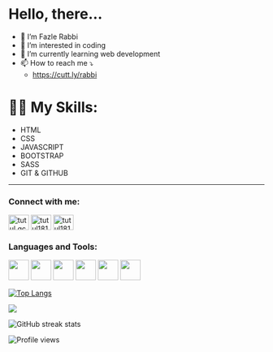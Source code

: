<p align="center"><h1>Hello, there...</h1></p>


- 👋  I’m Fazle Rabbi
- 👀 I’m interested in coding
- 🌱 I’m currently learning web development
- 📫 How to reach me ⤵️
    * https://cutt.ly/rabbi


# 👨‍💻 My Skills:

* HTML
* CSS
* JAVASCRIPT
* BOOTSTRAP
* SASS
* GIT & GITHUB

---

<h3 align="left">Connect with me:</h3>
<p align="left">
<a href="https://cutt.ly/frfb" target="blank"><img align="center" src="https://raw.githubusercontent.com/rahuldkjain/github-profile-readme-generator/master/src/images/icons/Social/facebook.svg" alt="tutul.qcsc" height="30" width="40" /></a>
<a href="https://cutt.ly/frtwitter" target="blank"><img align="center" src="https://raw.githubusercontent.com/rahuldkjain/github-profile-readme-generator/master/src/images/icons/Social/twitter.svg" alt="tutul181" height="30" width="40" /></a>
<a href="https://cutt.ly/frig" target="blank"><img align="center" src="https://raw.githubusercontent.com/rahuldkjain/github-profile-readme-generator/master/src/images/icons/Social/instagram.svg" alt="tutul181" height="30" width="40" /></a>


<h3 align="left">Languages and Tools:</h3>
<p align="left"> 

<img width="40" height="40" src="https://user-images.githubusercontent.com/71178740/164567936-1613349c-8aad-4327-a335-de14f3f0196a.png" alt="">
<img width="40" height="40" src="https://user-images.githubusercontent.com/71178740/164568069-7f88a96e-c344-454c-99d8-e2b7ef8da77c.png" alt="">
<img width="40" height="40" src="https://raw.githubusercontent.com/jmnote/z-icons/master/svg/javascript.svg">
<img width="40" height="40" src="https://raw.githubusercontent.com/jmnote/z-icons/master/svg/git.svg">
<img width="40" height="40" src="https://raw.githubusercontent.com/jmnote/z-icons/master/svg/github.svg">
<img width="40" height="40" src="https://raw.githubusercontent.com/jmnote/z-icons/master/svg/bash.svg">



[![Top Langs](https://github-readme-stats.vercel.app/api/top-langs/?username=fh-rabbi)](https://github.com/anuraghazra/github-readme-stats)


![](https://github-readme-stats.vercel.app/api?username=fh-rabbi&&show_icons=true&title_color=FF6347&icon_color=bb2acf&text_color=00FFFF&bg_color=151515)



![GitHub streak stats](https://github-readme-streak-stats.herokuapp.com/?user=fh-rabbi)  

![Profile views](https://gpvc.arturio.dev/fh-rabbi)  
